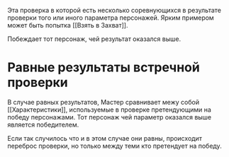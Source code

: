 Эта проверка в которой есть несколько соревнующихся в результате проверки того или иного параметра персонажей. Ярким примером может быть попытка [[Взять в Захват]]. 

Побеждает тот персонаж, чей результат оказался выше.

# Равные результаты встречной проверки

В случае равных результатов, Мастер сравнивает межу собой [[Характеристики]], используемые в проверке претендующими на победу персонажами. Тот персонаж чей параметр оказался выше является победителем. 

Если так случилось что и в этом случае они равны, происходит переброс проверки, но только между теми кто претендует на победу. 